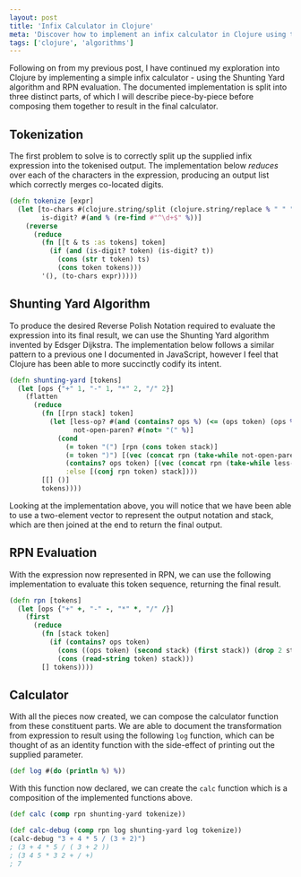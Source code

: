 ```yaml
---
layout: post
title: 'Infix Calculator in Clojure'
meta: 'Discover how to implement an infix calculator in Clojure using the Shunting Yard algorithm and Reverse Polish Notation evaluation to process expressions efficiently.'
tags: ['clojure', 'algorithms']
---
```


Following on from my previous post, I have continued my exploration into Clojure by implementing a simple infix calculator - using the Shunting Yard algorithm and RPN evaluation.
The documented implementation is split into three distinct parts, of which I will describe piece-by-piece before composing them together to result in the final calculator.

<!--more-->

## Tokenization

The first problem to solve is to correctly split up the supplied infix expression into the tokenised output.
The implementation below _reduces_ over each of the characters in the expression, producing an output list which correctly merges co-located digits.

```clojure
(defn tokenize [expr]
  (let [to-chars #(clojure.string/split (clojure.string/replace % " " "") #"")
        is-digit? #(and % (re-find #"^\d+$" %))]
    (reverse
      (reduce
        (fn [[t & ts :as tokens] token]
          (if (and (is-digit? token) (is-digit? t))
            (cons (str t token) ts)
            (cons token tokens)))
        '(), (to-chars expr)))))
```

## Shunting Yard Algorithm

To produce the desired Reverse Polish Notation required to evaluate the expression into its final result, we can use the Shunting Yard algorithm invented by Edsger Dijkstra.
The implementation below follows a similar pattern to a previous one I documented in JavaScript, however I feel that Clojure has been able to more succinctly codify its intent.

```clojure
(defn shunting-yard [tokens]
  (let [ops {"+" 1, "-" 1, "*" 2, "/" 2}]
    (flatten
      (reduce
        (fn [[rpn stack] token]
          (let [less-op? #(and (contains? ops %) (<= (ops token) (ops %)))
                not-open-paren? #(not= "(" %)]
            (cond
              (= token "(") [rpn (cons token stack)]
              (= token ")") [(vec (concat rpn (take-while not-open-paren? stack))) (rest (drop-while not-open-paren? stack))]
              (contains? ops token) [(vec (concat rpn (take-while less-op? stack))) (cons token (drop-while less-op? stack))]
              :else [(conj rpn token) stack])))
        [[] ()]
        tokens))))
```

Looking at the implementation above, you will notice that we have been able to use a two-element vector to represent the output notation and stack, which are then joined at the end to return the final output.

## RPN Evaluation

With the expression now represented in RPN, we can use the following implementation to evaluate this token sequence, returning the final result.

```clojure
(defn rpn [tokens]
  (let [ops {"+" +, "-" -, "*" *, "/" /}]
    (first
      (reduce
        (fn [stack token]
          (if (contains? ops token)
            (cons ((ops token) (second stack) (first stack)) (drop 2 stack))
            (cons (read-string token) stack)))
        [] tokens))))
```

## Calculator

With all the pieces now created, we can compose the calculator function from these constituent parts.
We are able to document the transformation from expression to result using the following `log` function, which can be thought of as an identity function with the side-effect of printing out the supplied parameter.

```clojure
(def log #(do (println %) %))
```

With this function now declared, we can create the `calc` function which is a composition of the implemented functions above.

```clojure
(def calc (comp rpn shunting-yard tokenize))
```

```clojure
(def calc-debug (comp rpn log shunting-yard log tokenize))
(calc-debug "3 + 4 * 5 / (3 + 2)")
; (3 + 4 * 5 / ( 3 + 2 ))
; (3 4 5 * 3 2 + / +)
; 7
```
